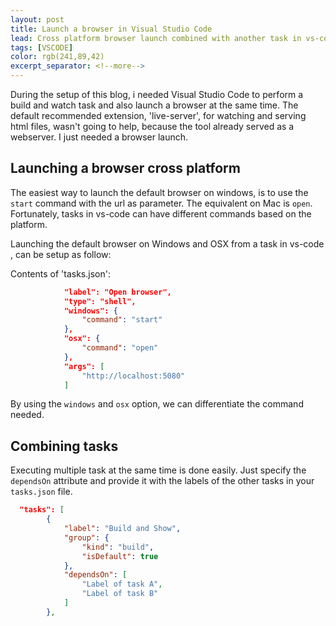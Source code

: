 ```yaml
---
layout: post
title: Launch a browser in Visual Studio Code
lead: Cross platform browser launch combined with another task in vs-code.
tags: [VSCODE]
color: rgb(241,89,42)
excerpt_separator: <!--more-->
---
```

During the setup of this blog, i needed Visual Studio Code to perform a build and watch task and also launch a browser at the same time. The default recommended extension, 'live-server', for watching and serving html files, wasn't going to help, because the tool already served as a webserver. I just needed a browser launch.
<!--more-->

## Launching a browser cross platform

The easiest way to launch the default browser on windows, is to use the `start` command with the url as parameter. The equivalent on Mac is `open`. Fortunately, tasks in vs-code can have different commands based on the platform.

Launching the default browser on Windows and OSX from a task in vs-code , can be setup as follow: 

Contents of 'tasks.json':

```json
            "label": "Open browser",
            "type": "shell",
            "windows": {
                "command": "start"
            },
            "osx": {
                "command": "open"
            },
            "args": [
                "http://localhost:5080"
            ]
``` 

By using the `windows` and `osx` option, we can differentiate the command needed.

## Combining tasks

Executing multiple task at the same time is done easily. Just specify the `dependsOn` attribute and provide it with the labels of the other tasks in your `tasks.json` file.

```json
  "tasks": [
        {
            "label": "Build and Show",
            "group": {
                "kind": "build",
                "isDefault": true
            },
            "dependsOn": [
                "Label of task A",
                "Label of task B"
            ]
        },
```